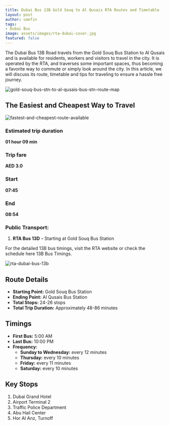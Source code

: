 ```yaml
---
title: Dubai Bus 13B Gold Souq to Al Qusais RTA Routes and Timetable
layout: post
author: uaefin
tags:
- Dubai Bus
image: assets/images/rta-dubai-cover.jpg
featured: false
---
```


The Dubai Bus 13B Road travels from the Gold Souq Bus Station to Al Qusais and is available for residents, workers and visitors to travel in the city. It is operated by the RTA, and traverses some important spaces, thus becoming a favorite way to commute or simply look around the city. In this article, we will discuss its route, timetable and tips for traveling to ensure a hassle free journey.

![gold-souq-bus-stn-to-al-qusais-bus-stn-route-map](https://journeyplanner.ae/wp-content/uploads/2025/01/RTA-Bus-13B-Gold-Souq-Bus-Stn-Al-Qusais-Bus-Stn-Route-Map.jpg)

## The Easiest and Cheapest Way to Travel

![fastest-and-cheapest-route-available](https://journeyplanner.ae/wp-content/uploads/2025/01/Fastest-and-Cheapest-Route-Available-for-Gold-Souq-Bus-Stn-Al-Qusais-Bus-Stn.jpg)

### Estimated trip duration
**01 hour 09 min**

### Trip fare
**AED 3.0**

### Start
**07:45**

### End
**08:54**

### Public Transport:
1. **RTA Bus 13D** – Starting at Gold Souq Bus Station

For the detailed 13B bus timings, visit the RTA website or check the schedule here 13B Bus Timings.

![rta-dubai-bus-13b](https://journeyplanner.ae/wp-content/uploads/2025/01/RTA-Dubai-Bus-13B.jpg)

## Route Details
- **Starting Point:** Gold Souq Bus Station
- **Ending Point:** Al Qusais Bus Station
- **Total Stops:** 24-26 stops
- **Total Trip Duration:** Approximately 48-86 minutes

## Timings
- **First Bus:** 5:00 AM
- **Last Bus:** 10:00 PM
- **Frequency:**
  - **Sunday to Wednesday:** every 12 minutes
  - **Thursday:** every 10 minutes
  - **Friday:** every 11 minutes
  - **Saturday:** every 10 minutes

## Key Stops
1. Dubai Grand Hotel
2. Airport Terminal 2
3. Traffic Police Department
4. Abu Hail Center
5. Hor Al Anz, Turnoff
